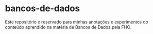 # bancos-de-dados
Este repositório é reservado para minhas anotações e experimentos do conteúdo aprendido na matéria de Bancos de Dados pela FHO.
